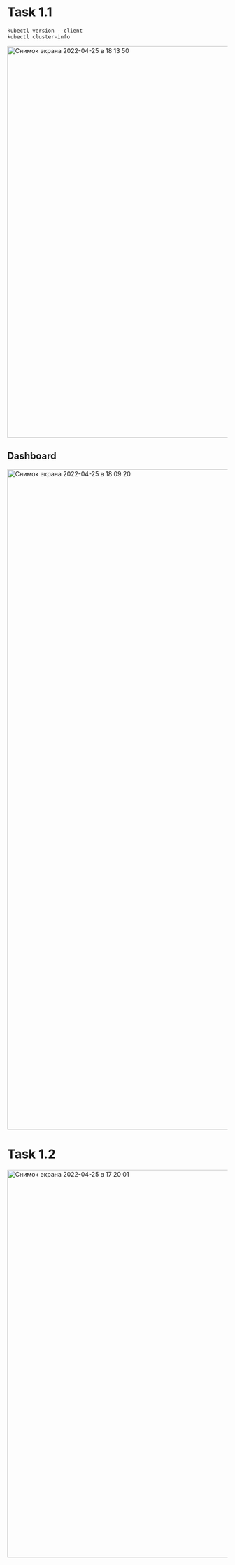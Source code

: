 ﻿# Task 1.1
```
kubectl version --client
kubectl cluster-info
```
<img width="896" alt="Снимок экрана 2022-04-25 в 18 13 50" src="https://user-images.githubusercontent.com/48727494/165110826-6ecf7088-20e1-4094-863b-e7e39df6e7dd.png">

## Dashboard

<img width="1511" alt="Снимок экрана 2022-04-25 в 18 09 20" src="https://user-images.githubusercontent.com/48727494/165110867-d7217a65-3c4a-4275-93c3-22b5da305751.png">


# Task 1.2

<img width="887" alt="Снимок экрана 2022-04-25 в 17 20 01" src="https://user-images.githubusercontent.com/48727494/165110931-03fe162d-5105-46a6-801b-290991bf46fa.png">


